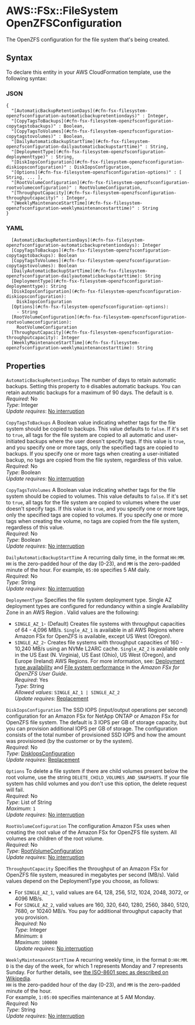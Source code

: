 # AWS::FSx::FileSystem OpenZFSConfiguration<a name="aws-properties-fsx-filesystem-openzfsconfiguration"></a>

The OpenZFS configuration for the file system that's being created\.

## Syntax<a name="aws-properties-fsx-filesystem-openzfsconfiguration-syntax"></a>

To declare this entity in your AWS CloudFormation template, use the following syntax:

### JSON<a name="aws-properties-fsx-filesystem-openzfsconfiguration-syntax.json"></a>

```
{
  "[AutomaticBackupRetentionDays](#cfn-fsx-filesystem-openzfsconfiguration-automaticbackupretentiondays)" : Integer,
  "[CopyTagsToBackups](#cfn-fsx-filesystem-openzfsconfiguration-copytagstobackups)" : Boolean,
  "[CopyTagsToVolumes](#cfn-fsx-filesystem-openzfsconfiguration-copytagstovolumes)" : Boolean,
  "[DailyAutomaticBackupStartTime](#cfn-fsx-filesystem-openzfsconfiguration-dailyautomaticbackupstarttime)" : String,
  "[DeploymentType](#cfn-fsx-filesystem-openzfsconfiguration-deploymenttype)" : String,
  "[DiskIopsConfiguration](#cfn-fsx-filesystem-openzfsconfiguration-diskiopsconfiguration)" : DiskIopsConfiguration,
  "[Options](#cfn-fsx-filesystem-openzfsconfiguration-options)" : [ String, ... ],
  "[RootVolumeConfiguration](#cfn-fsx-filesystem-openzfsconfiguration-rootvolumeconfiguration)" : RootVolumeConfiguration,
  "[ThroughputCapacity](#cfn-fsx-filesystem-openzfsconfiguration-throughputcapacity)" : Integer,
  "[WeeklyMaintenanceStartTime](#cfn-fsx-filesystem-openzfsconfiguration-weeklymaintenancestarttime)" : String
}
```

### YAML<a name="aws-properties-fsx-filesystem-openzfsconfiguration-syntax.yaml"></a>

```
  [AutomaticBackupRetentionDays](#cfn-fsx-filesystem-openzfsconfiguration-automaticbackupretentiondays): Integer
  [CopyTagsToBackups](#cfn-fsx-filesystem-openzfsconfiguration-copytagstobackups): Boolean
  [CopyTagsToVolumes](#cfn-fsx-filesystem-openzfsconfiguration-copytagstovolumes): Boolean
  [DailyAutomaticBackupStartTime](#cfn-fsx-filesystem-openzfsconfiguration-dailyautomaticbackupstarttime): String
  [DeploymentType](#cfn-fsx-filesystem-openzfsconfiguration-deploymenttype): String
  [DiskIopsConfiguration](#cfn-fsx-filesystem-openzfsconfiguration-diskiopsconfiguration): 
    DiskIopsConfiguration
  [Options](#cfn-fsx-filesystem-openzfsconfiguration-options): 
    - String
  [RootVolumeConfiguration](#cfn-fsx-filesystem-openzfsconfiguration-rootvolumeconfiguration): 
    RootVolumeConfiguration
  [ThroughputCapacity](#cfn-fsx-filesystem-openzfsconfiguration-throughputcapacity): Integer
  [WeeklyMaintenanceStartTime](#cfn-fsx-filesystem-openzfsconfiguration-weeklymaintenancestarttime): String
```

## Properties<a name="aws-properties-fsx-filesystem-openzfsconfiguration-properties"></a>

`AutomaticBackupRetentionDays`  <a name="cfn-fsx-filesystem-openzfsconfiguration-automaticbackupretentiondays"></a>
The number of days to retain automatic backups\. Setting this property to `0` disables automatic backups\. You can retain automatic backups for a maximum of 90 days\. The default is `0`\.  
*Required*: No  
*Type*: Integer  
*Update requires*: [No interruption](https://docs.aws.amazon.com/AWSCloudFormation/latest/UserGuide/using-cfn-updating-stacks-update-behaviors.html#update-no-interrupt)

`CopyTagsToBackups`  <a name="cfn-fsx-filesystem-openzfsconfiguration-copytagstobackups"></a>
A Boolean value indicating whether tags for the file system should be copied to backups\. This value defaults to `false`\. If it's set to `true`, all tags for the file system are copied to all automatic and user\-initiated backups where the user doesn't specify tags\. If this value is `true`, and you specify one or more tags, only the specified tags are copied to backups\. If you specify one or more tags when creating a user\-initiated backup, no tags are copied from the file system, regardless of this value\.  
*Required*: No  
*Type*: Boolean  
*Update requires*: [No interruption](https://docs.aws.amazon.com/AWSCloudFormation/latest/UserGuide/using-cfn-updating-stacks-update-behaviors.html#update-no-interrupt)

`CopyTagsToVolumes`  <a name="cfn-fsx-filesystem-openzfsconfiguration-copytagstovolumes"></a>
A Boolean value indicating whether tags for the file system should be copied to volumes\. This value defaults to `false`\. If it's set to `true`, all tags for the file system are copied to volumes where the user doesn't specify tags\. If this value is `true`, and you specify one or more tags, only the specified tags are copied to volumes\. If you specify one or more tags when creating the volume, no tags are copied from the file system, regardless of this value\.  
*Required*: No  
*Type*: Boolean  
*Update requires*: [No interruption](https://docs.aws.amazon.com/AWSCloudFormation/latest/UserGuide/using-cfn-updating-stacks-update-behaviors.html#update-no-interrupt)

`DailyAutomaticBackupStartTime`  <a name="cfn-fsx-filesystem-openzfsconfiguration-dailyautomaticbackupstarttime"></a>
A recurring daily time, in the format `HH:MM`\. `HH` is the zero\-padded hour of the day \(0\-23\), and `MM` is the zero\-padded minute of the hour\. For example, `05:00` specifies 5 AM daily\.   
*Required*: No  
*Type*: String  
*Update requires*: [No interruption](https://docs.aws.amazon.com/AWSCloudFormation/latest/UserGuide/using-cfn-updating-stacks-update-behaviors.html#update-no-interrupt)

`DeploymentType`  <a name="cfn-fsx-filesystem-openzfsconfiguration-deploymenttype"></a>
Specifies the file system deployment type\. Single AZ deployment types are configured for redundancy within a single Availability Zone in an AWS Region \. Valid values are the following:  
+  `SINGLE_AZ_1`\- \(Default\) Creates file systems with throughput capacities of 64 \- 4,096 MB/s\. `Single_AZ_1` is available in all AWS Regions where Amazon FSx for OpenZFS is available, except US West \(Oregon\)\.
+  `SINGLE_AZ_2`\- Creates file systems with throughput capacities of 160 \- 10,240 MB/s using an NVMe L2ARC cache\. `Single_AZ_2` is available only in the US East \(N\. Virginia\), US East \(Ohio\), US West \(Oregon\), and Europe \(Ireland\) AWS Regions\.
For more information, see: [Deployment type availability](https://docs.aws.amazon.com/fsx/latest/OpenZFSGuide/availability-durability.html#available-aws-regions) and [File system performance](https://docs.aws.amazon.com/fsx/latest/OpenZFSGuide/performance.html#zfs-fs-performance) in the *Amazon FSx for OpenZFS User Guide*\.  
*Required*: Yes  
*Type*: String  
*Allowed values*: `SINGLE_AZ_1 | SINGLE_AZ_2`  
*Update requires*: [Replacement](https://docs.aws.amazon.com/AWSCloudFormation/latest/UserGuide/using-cfn-updating-stacks-update-behaviors.html#update-replacement)

`DiskIopsConfiguration`  <a name="cfn-fsx-filesystem-openzfsconfiguration-diskiopsconfiguration"></a>
The SSD IOPS \(input/output operations per second\) configuration for an Amazon FSx for NetApp ONTAP or Amazon FSx for OpenZFS file system\. The default is 3 IOPS per GB of storage capacity, but you can provision additional IOPS per GB of storage\. The configuration consists of the total number of provisioned SSD IOPS and how the amount was provisioned \(by the customer or by the system\)\.  
*Required*: No  
*Type*: [DiskIopsConfiguration](aws-properties-fsx-filesystem-openzfsconfiguration-diskiopsconfiguration.md)  
*Update requires*: [Replacement](https://docs.aws.amazon.com/AWSCloudFormation/latest/UserGuide/using-cfn-updating-stacks-update-behaviors.html#update-replacement)

`Options`  <a name="cfn-fsx-filesystem-openzfsconfiguration-options"></a>
To delete a file system if there are child volumes present below the root volume, use the string `DELETE_CHILD_VOLUMES_AND_SNAPSHOTS`\. If your file system has child volumes and you don't use this option, the delete request will fail\.  
*Required*: No  
*Type*: List of String  
*Maximum*: `1`  
*Update requires*: [No interruption](https://docs.aws.amazon.com/AWSCloudFormation/latest/UserGuide/using-cfn-updating-stacks-update-behaviors.html#update-no-interrupt)

`RootVolumeConfiguration`  <a name="cfn-fsx-filesystem-openzfsconfiguration-rootvolumeconfiguration"></a>
The configuration Amazon FSx uses when creating the root value of the Amazon FSx for OpenZFS file system\. All volumes are children of the root volume\.   
*Required*: No  
*Type*: [RootVolumeConfiguration](aws-properties-fsx-filesystem-openzfsconfiguration-rootvolumeconfiguration.md)  
*Update requires*: [No interruption](https://docs.aws.amazon.com/AWSCloudFormation/latest/UserGuide/using-cfn-updating-stacks-update-behaviors.html#update-no-interrupt)

`ThroughputCapacity`  <a name="cfn-fsx-filesystem-openzfsconfiguration-throughputcapacity"></a>
Specifies the throughput of an Amazon FSx for OpenZFS file system, measured in megabytes per second \(MB/s\)\. Valid values depend on the DeploymentType you choose, as follows:  
+ For `SINGLE_AZ_1`, valid values are 64, 128, 256, 512, 1024, 2048, 3072, or 4096 MB/s\.
+ For `SINGLE_AZ_2`, valid values are 160, 320, 640, 1280, 2560, 3840, 5120, 7680, or 10240 MB/s\.
You pay for additional throughput capacity that you provision\.  
*Required*: No  
*Type*: Integer  
*Minimum*: `8`  
*Maximum*: `100000`  
*Update requires*: [No interruption](https://docs.aws.amazon.com/AWSCloudFormation/latest/UserGuide/using-cfn-updating-stacks-update-behaviors.html#update-no-interrupt)

`WeeklyMaintenanceStartTime`  <a name="cfn-fsx-filesystem-openzfsconfiguration-weeklymaintenancestarttime"></a>
A recurring weekly time, in the format `D:HH:MM`\.   
 `D` is the day of the week, for which 1 represents Monday and 7 represents Sunday\. For further details, see [the ISO\-8601 spec as described on Wikipedia](https://en.wikipedia.org/wiki/ISO_week_date)\.  
 `HH` is the zero\-padded hour of the day \(0\-23\), and `MM` is the zero\-padded minute of the hour\.   
For example, `1:05:00` specifies maintenance at 5 AM Monday\.  
*Required*: No  
*Type*: String  
*Update requires*: [No interruption](https://docs.aws.amazon.com/AWSCloudFormation/latest/UserGuide/using-cfn-updating-stacks-update-behaviors.html#update-no-interrupt)